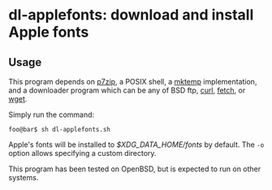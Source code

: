 # dl-applefonts: download and install Apple fonts
## Usage
This program depends on [p7zip](https://github.com/jinfeihan57/p7zip), 
a POSIX shell, a [mktemp](https://man.openbsd.org/mktemp.1) implementation, 
and a downloader program which can be any of BSD ftp,
[curl](https://github.com/curl/curl),
[fetch](https://man.freebsd.org/cgi/man.cgi?query=fetch),
or [wget](https://www.gnu.org/software/wget/).

Simply run the command:
```console
foo@bar$ sh dl-applefonts.sh
```
Apple's fonts will be installed to _$XDG_DATA_HOME/fonts_ by default. The `-o`
option allows specifying a custom directory.

This program has been tested on OpenBSD, but is expected to run on other
systems.
